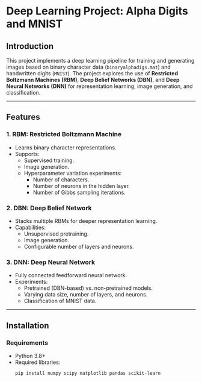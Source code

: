 # Deep Learning Project: Alpha Digits and MNIST

## Introduction

This project implements a deep learning pipeline for training and generating images based on binary character data (`binaryalphadigs.mat`) and handwritten digits (`MNIST`). The project explores the use of **Restricted Boltzmann Machines (RBM)**, **Deep Belief Networks (DBN)**, and **Deep Neural Networks (DNN)** for representation learning, image generation, and classification.

---

## Features

### 1. **RBM: Restricted Boltzmann Machine**
- Learns binary character representations.
- Supports:
  - Supervised training.
  - Image generation.
  - Hyperparameter variation experiments:
    - Number of characters.
    - Number of neurons in the hidden layer.
    - Number of Gibbs sampling iterations.

### 2. **DBN: Deep Belief Network**
- Stacks multiple RBMs for deeper representation learning.
- Capabilities:
  - Unsupervised pretraining.
  - Image generation.
  - Configurable number of layers and neurons.

### 3. **DNN: Deep Neural Network**
- Fully connected feedforward neural network.
- Experiments:
  - Pretrained (DBN-based) vs. non-pretrained models.
  - Varying data size, number of layers, and neurons.
  - Classification of MNIST data.

---

## Installation

### Requirements
- Python 3.8+
- Required libraries:
  ```bash
  pip install numpy scipy matplotlib pandas scikit-learn
